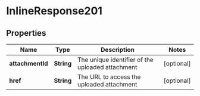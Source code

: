 # InlineResponse201

## Properties
Name | Type | Description | Notes
------------ | ------------- | ------------- | -------------
**attachmentId** | **String** | The unique identifier of the uploaded attachment |  [optional]
**href** | **String** | The URL to access the uploaded attachment |  [optional]

